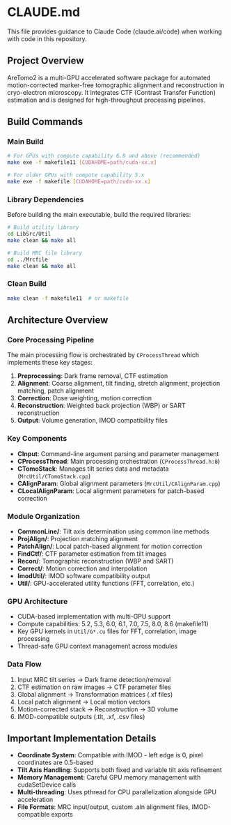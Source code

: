 # CLAUDE.md

This file provides guidance to Claude Code (claude.ai/code) when working with code in this repository.

## Project Overview

AreTomo2 is a multi-GPU accelerated software package for automated motion-corrected marker-free tomographic alignment and reconstruction in cryo-electron microscopy. It integrates CTF (Contrast Transfer Function) estimation and is designed for high-throughput processing pipelines.

## Build Commands

### Main Build
```bash
# For GPUs with compute capability 6.0 and above (recommended)
make exe -f makefile11 [CUDAHOME=path/cuda-xx.x]

# For older GPUs with compute capability 5.x
make exe -f makefile [CUDAHOME=path/cuda-xx.x]
```

### Library Dependencies
Before building the main executable, build the required libraries:
```bash
# Build utility library
cd LibSrc/Util
make clean && make all

# Build MRC file library  
cd ../Mrcfile
make clean && make all
```

### Clean Build
```bash
make clean -f makefile11  # or makefile
```

## Architecture Overview

### Core Processing Pipeline
The main processing flow is orchestrated by `CProcessThread` which implements these key stages:

1. **Preprocessing**: Dark frame removal, CTF estimation
2. **Alignment**: Coarse alignment, tilt finding, stretch alignment, projection matching, patch alignment  
3. **Correction**: Dose weighting, motion correction
4. **Reconstruction**: Weighted back projection (WBP) or SART reconstruction
5. **Output**: Volume generation, IMOD compatibility files

### Key Components

- **CInput**: Command-line argument parsing and parameter management
- **CProcessThread**: Main processing orchestration (`CProcessThread.h:8`)
- **CTomoStack**: Manages tilt series data and metadata (`MrcUtil/CTomoStack.cpp`)
- **CAlignParam**: Global alignment parameters (`MrcUtil/CAlignParam.cpp`)
- **CLocalAlignParam**: Local alignment parameters for patch-based correction

### Module Organization

- **CommonLine/**: Tilt axis determination using common line methods
- **ProjAlign/**: Projection matching alignment
- **PatchAlign/**: Local patch-based alignment for motion correction
- **FindCtf/**: CTF parameter estimation from tilt images
- **Recon/**: Tomographic reconstruction (WBP and SART)
- **Correct/**: Motion correction and interpolation
- **ImodUtil/**: IMOD software compatibility output
- **Util/**: GPU-accelerated utility functions (FFT, correlation, etc.)

### GPU Architecture

- CUDA-based implementation with multi-GPU support
- Compute capabilities: 5.2, 5.3, 6.0, 6.1, 7.0, 7.5, 8.0, 8.6 (makefile11)
- Key GPU kernels in `Util/G*.cu` files for FFT, correlation, image processing
- Thread-safe GPU context management across modules

### Data Flow

1. Input MRC tilt series → Dark frame detection/removal
2. CTF estimation on raw images → CTF parameter files
3. Global alignment → Transformation matrices (.xf files)
4. Local patch alignment → Local motion vectors
5. Motion-corrected stack → Reconstruction → 3D volume
6. IMOD-compatible outputs (.tlt, .xf, .csv files)

## Important Implementation Details

- **Coordinate System**: Compatible with IMOD - left edge is 0, pixel coordinates are 0.5-based
- **Tilt Axis Handling**: Supports both fixed and variable tilt axis refinement
- **Memory Management**: Careful GPU memory management with cudaSetDevice calls
- **Multi-threading**: Uses pthread for CPU parallelization alongside GPU acceleration
- **File Formats**: MRC input/output, custom .aln alignment files, IMOD-compatible exports
